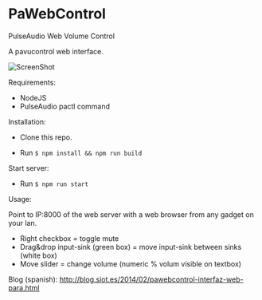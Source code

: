 PaWebControl
============

PulseAudio Web Volume Control

A pavucontrol web interface.

![ScreenShot](https://lh5.googleusercontent.com/---4u0K7RKJI/UvqIg4AuM4I/AAAAAAAAALs/vHvX5Jc0oHM/w540-h810-no/PaWebControl.png)

Requirements:

- NodeJS
- PulseAudio pactl command

Installation:

- Clone this repo.

- Run `$ npm install && npm run build`

Start server:

- Run `$ npm run start`

Usage:

Point to IP:8000 of the web server with a web browser from any gadget on your lan.

- Right checkbox = toggle mute
- Drag&drop input-sink (green box) = move input-sink between sinks (white box)
- Move slider = change volume (numeric % volum visible on textbox)

Blog (spanish): http://blog.siot.es/2014/02/pawebcontrol-interfaz-web-para.html
